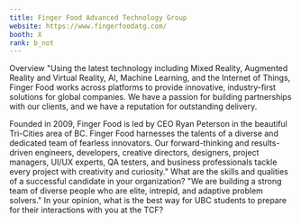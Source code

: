 ```yaml
---
title: Finger Food Advanced Technology Group
website: https://www.fingerfoodatg.com/
booth: X
rank: b_not
---
```

Overview
"Using the latest technology including Mixed Reality, Augmented Reality and Virtual Reality, AI, Machine Learning, and the Internet of Things, Finger Food works across platforms to provide innovative, industry-first solutions for global companies. We have a passion for building partnerships with our clients, and we have a reputation for outstanding delivery.

Founded in 2009, Finger Food is led by CEO Ryan Peterson in the beautiful Tri-Cities area of BC.  Finger Food harnesses the talents of a diverse and dedicated team of fearless innovators. Our forward-thinking and results-driven engineers, developers, creative directors, designers, project managers, UI/UX experts, QA testers, and business professionals tackle every project with creativity and curiosity."
What are the skills and qualities of a successful candidate in your organization?
"We are building a strong team of diverse people who are elite, intrepid, and adaptive problem solvers."
In your opinion, what is the best way for UBC students to prepare for their interactions with you at the TCF?

